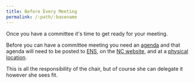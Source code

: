 ```yaml
---
title: Before Every Meeting
permalink: /:path/:basename
---
```


Once you have a committee
it's time
to get ready
for your meeting.

Before you can have
a committee meeting
you need an [agenda](create-agenda)
and that agenda
will need to be posted
to [ENS](early-notification-system),
on the [NC website](post-on-the-web),
and at a [physical location](post-physically).

This is all the responsibility
of the chair,
but of course
she can delegate it
however she sees fit.
